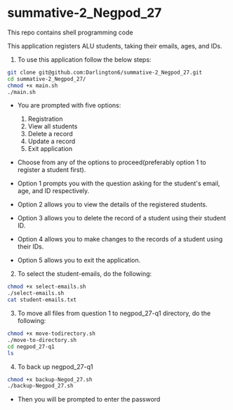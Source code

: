 # summative-2_Negpod_27
This repo contains shell programming code

This application registers ALU students, taking their emails, ages, and IDs.

1. To use this application follow the below steps:
```bash
git clone git@github.com:Darlington6/summative-2_Negpod_27.git
cd summative-2_Negpod_27/
chmod +x main.sh
./main.sh
```
- You are prompted with five options: 
    1. Registration
    2. View all students
    3. Delete a record
    4. Update a record
    5. Exit application

- Choose from any of the options to proceed(preferably option 1 to register a student first).
- Option 1 prompts you with the question asking for the student's email, age, and ID respectively.
- Option 2 allows you to view the details of the registered students.
- Option 3 allows you to delete the record of a student using their student ID.
- Option 4 allows you to make changes to the records of a student using their IDs.
- Option 5 allows you to exit the application.

2. To select the student-emails, do the following:
```bash
chmod +x select-emails.sh
./select-emails.sh
cat student-emails.txt
``` 
3. To move all files from question 1 to negpod_27-q1 directory, do the following:
```bash
chmod +x move-todirectory.sh
./move-to-directory.sh
cd negpod_27-q1 
ls
```
4. To back up negpod_27-q1
```bash
chmod +x backup-Negod_27.sh
./backup-Negpod_27.sh
```
- Then you will be prompted to enter the password 
